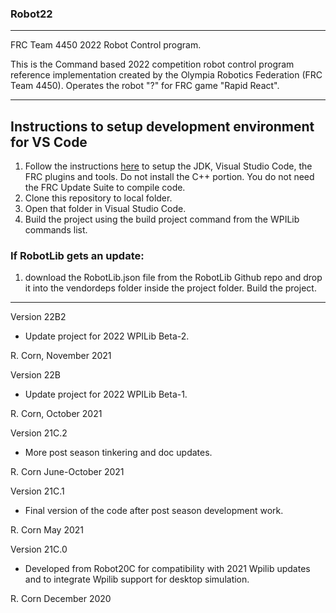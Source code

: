 ### Robot22
----------------------------------------------------------------------------
FRC Team 4450 2022 Robot Control program.

This is the Command based 2022 competition robot control program reference implementation created by the Olympia Robotics Federation (FRC Team 4450). 
Operates the robot "?" for FRC game "Rapid React".

----------------------------------------------------------------------------
## Instructions to setup development environment for VS Code
1) Follow the instructions [here](https://wpilib.screenstepslive.com/s/currentCS/m/java) to setup the JDK, Visual Studio Code, the FRC plugins and tools. Do not install the C++ portion. You do not need the FRC Update Suite to compile code.
2) Clone this repository to local folder.
3) Open that folder in Visual Studio Code.
4) Build the project using the build project command from the WPILib commands list.

### If RobotLib gets an update:
1) download the RobotLib.json file from the RobotLib Github repo and drop it into the vendordeps folder inside the project folder. Build the project.
****************************************************************************************************************
Version 22B2

*	Update project for 2022 WPILib Beta-2.

R. Corn, November 2021

Version 22B

*	Update project for 2022 WPILib Beta-1.

R. Corn, October 2021

Version 21C.2

*   More post season tinkering and doc updates.

R. Corn
June-October 2021

Version 21C.1

*   Final version of the code after post season development work.

R. Corn
May 2021

Version 21C.0

*	Developed from Robot20C for compatibility with 2021 Wpilib updates and to integrate Wpilib support for
	desktop simulation.

R. Corn
December 2020
